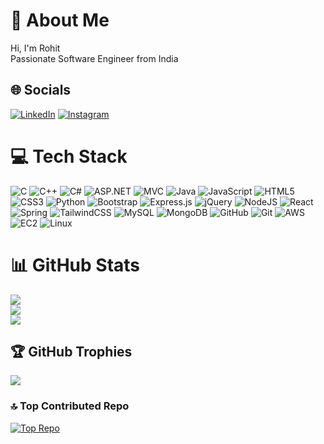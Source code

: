 # 💫 About Me
Hi, I'm Rohit<br>Passionate Software Engineer from India 

## 🌐 Socials
[![LinkedIn](https://img.shields.io/badge/LinkedIn-%230077B5.svg?logo=linkedin&logoColor=white)](https://www.linkedin.com/in/rohit-shinde-18a701209/) 
[![Instagram](https://img.shields.io/badge/Instagram-black.svg?logo=instagram&logoColor=white)](https://www.instagram.com/rohit._shinde/)

# 💻 Tech Stack
![C](https://img.shields.io/badge/c-%2300599C.svg?style=flat&logo=c&logoColor=white) 
![C++](https://img.shields.io/badge/c++-%2300599C.svg?style=flat&logo=c%2B%2B&logoColor=white) 
![C#](https://img.shields.io/badge/c%23-%23239120.svg?style=flat&logo=csharp&logoColor=white) 
![ASP.NET](https://img.shields.io/badge/asp.net-%235C2D91.svg?style=flat&logo=asp.net&logoColor=white)
![MVC](https://img.shields.io/badge/MVC-%23000000.svg?style=flat&logo=asp.net&logoColor=white)
![Java](https://img.shields.io/badge/java-%23ED8B00.svg?style=flat&logo=openjdk&logoColor=white) 
![JavaScript](https://img.shields.io/badge/javascript-%23323330.svg?style=flat&logo=javascript&logoColor=%23F7DF1E) 
![HTML5](https://img.shields.io/badge/html5-%23E34F26.svg?style=flat&logo=html5&logoColor=white) 
![CSS3](https://img.shields.io/badge/css3-%231572B6.svg?style=flat&logo=css3&logoColor=white) 
![Python](https://img.shields.io/badge/python-3670A0?style=flat&logo=python&logoColor=ffdd54) 
![Bootstrap](https://img.shields.io/badge/bootstrap-%238511FA.svg?style=flat&logo=bootstrap&logoColor=white) 
![Express.js](https://img.shields.io/badge/express.js-%23404d59.svg?style=flat&logo=express&logoColor=%2361DAFB) 
![jQuery](https://img.shields.io/badge/jquery-%230769AD.svg?style=flat&logo=jquery&logoColor=white) 
![NodeJS](https://img.shields.io/badge/node.js-6DA55F?style=flat&logo=node.js&logoColor=white) 
![React](https://img.shields.io/badge/react-%2320232a.svg?style=flat&logo=react&logoColor=%2361DAFB) 
![Spring](https://img.shields.io/badge/spring-%236DB33F.svg?style=flat&logo=spring&logoColor=white) 
![TailwindCSS](https://img.shields.io/badge/tailwindcss-%2338B2AC.svg?style=flat&logo=tailwind-css&logoColor=white) 
![MySQL](https://img.shields.io/badge/mysql-4479A1.svg?style=flat&logo=mysql&logoColor=white) 
![MongoDB](https://img.shields.io/badge/MongoDB-%234ea94b.svg?style=flat&logo=mongodb&logoColor=white) 
![GitHub](https://img.shields.io/badge/github-%23121011.svg?style=flat&logo=github&logoColor=white) 
![Git](https://img.shields.io/badge/git-%23F05033.svg?style=flat&logo=git&logoColor=white)
![AWS](https://img.shields.io/badge/AWS-%23232F3E.svg?style=flat&logo=amazon-aws&logoColor=white)
![EC2](https://img.shields.io/badge/EC2-%23232F3E.svg?style=flat&logo=amazon-aws&logoColor=white)
![Linux](https://img.shields.io/badge/Linux-%23FCC624.svg?style=flat&logo=linux&logoColor=black)

# 📊 GitHub Stats
![](https://github-readme-stats.vercel.app/api?username=rohitdshinde&theme=tokyonight&hide_border=false&include_all_commits=false&count_private=false)<br/>
![](https://github-readme-streak-stats.herokuapp.com/?user=rohitdshinde&theme=tokyonight&hide_border=false)<br/>
![](https://github-readme-stats.vercel.app/api/top-langs/?username=rohitdshinde&theme=tokyonight&hide_border=false&include_all_commits=false&count_private=false&layout=compact)

## 🏆 GitHub Trophies
![](https://github-profile-trophy.vercel.app/?username=rohitdshinde&theme=radical&no-frame=false&no-bg=true&margin-w=4)

### 🔝 Top Contributed Repo
[![Top Repo](https://github-readme-stats.vercel.app/api/pin/?username=rohitdshinde&repo=your-repo-name&theme=tokyonight)](https://github.com/rohitdshinde/your-repo-name)

<!-- Proudly created with GPRM ( https://gprm.itsvg.in ) -->
